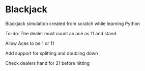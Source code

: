 # Blackjack
 Blackjack simulation created from scratch while learning Python

To-do:
 The dealer must count an ace as 11 and stand
 
 Allow Aces to be 1 or 11
 
 Add support for splitting and doubling down

 Check dealers hand for 21 before hitting
